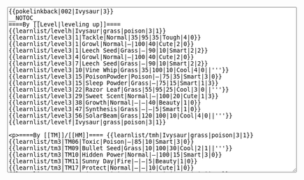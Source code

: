 </p><textarea readonly="" accesskey="," id="wpTextbox1" cols="80" rows="25" style="" class="mw-editfont-monospace" lang="en" dir="ltr" name="wpTextbox1">{{pokelinkback|002|Ivysaur|3}}
__NOTOC__
====By [[Level|leveling up]]====
{{learnlist/levelh|Ivysaur|grass|poison|3|1}}
{{learnlist/level3|1|Tackle|Normal|35|95|35|Tough|4|0}}
{{learnlist/level3|1|Growl|Normal|—|100|40|Cute|2|0}}
{{learnlist/level3|1|Leech Seed|Grass|—|90|10|Smart|2|2}}
{{learnlist/level3|4|Growl|Normal|—|100|40|Cute|2|0}}
{{learnlist/level3|7|Leech Seed|Grass|—|90|10|Smart|2|2}}
{{learnlist/level3|10|Vine Whip|Grass|35|100|10|Cool|4|0||'''}}
{{learnlist/level3|15|PoisonPowder|Poison|—|75|35|Smart|3|0}}
{{learnlist/level3|15|Sleep Powder|Grass|—|75|15|Smart|1|3}}
{{learnlist/level3|22|Razor Leaf|Grass|55|95|25|Cool|3|0||'''}}
{{learnlist/level3|29|Sweet Scent|Normal|—|100|20|Cute|1|3}}
{{learnlist/level3|38|Growth|Normal|—|—|40|Beauty|1|0}}
{{learnlist/level3|47|Synthesis|Grass|—|—|5|Smart|1|0}}
{{learnlist/level3|56|SolarBeam|Grass|120|100|10|Cool|4|0||'''}}
{{learnlist/levelf|Ivysaur|grass|poison|3|1}}

====By [[TM]]/[[HM]]====
{{learnlist/tmh|Ivysaur|grass|poison|3|1}}
{{learnlist/tm3|TM06|Toxic|Poison|—|85|10|Smart|3|0}}
{{learnlist/tm3|TM09|Bullet Seed|Grass|10|100|30|Cool|2|1||'''}}
{{learnlist/tm3|TM10|Hidden Power|Normal|—|100|15|Smart|3|0}}
{{learnlist/tm3|TM11|Sunny Day|Fire|—|—|5|Beauty|1|0}}
{{learnlist/tm3|TM17|Protect|Normal|—|—|10|Cute|1|0}}
{{learnlist/tm3|TM19|Giga Drain|Grass|60|100|5|Smart|2|1||'''}}
{{learnlist/tm3|TM21|Frustration|Normal|—|100|20|Cute|1|0}}
{{learnlist/tm3|TM22|SolarBeam|Grass|120|100|10|Cool|4|0||'''}}
{{learnlist/tm3|TM27|Return|Normal|—|100|20|Cute|1|0}}
{{learnlist/tm3|TM32|Double Team|Normal|—|—|15|Cool|2|0}}
{{learnlist/tm3|TM36|Sludge Bomb|Poison|90|100|10|Tough|2|1||'''}}
{{learnlist/tm3|TM42|Facade|Normal|70|100|20|Cute|2|0}}
{{learnlist/tm3|TM43|Secret Power|Normal|70|100|20|Smart|1|0}}
{{learnlist/tm3|TM44|Rest|Psychic|—|—|10|Cute|2|0}}
{{learnlist/tm3|TM45|Attract|Normal|—|100|15|Cute|2|0}}
{{learnlist/tm3|HM01|Cut|Normal|50|95|30|Cool|2|1}}
{{learnlist/tm3|HM04|Strength|Normal|80|100|15|Tough|2|1}}
{{learnlist/tm3|HM05|Flash|Normal|—|70|20|Beauty|3|0}}
{{learnlist/tm3|HM06|Rock Smash|Fighting|20|100|15|Tough|1|0}}
{{learnlist/tmf|Ivysaur|grass|poison|3|1}}

====By {{pkmn|breeding}}====
{{learnlist/breedh|Ivysaur|grass|poison|3|1}}
{{learnlist/breed3|{{MSP/3|285|Shroomish}}{{MSP/3|286|Breloom}}|Charm|Normal|—|100|20|Cute|2|1|*}}
{{learnlist/breed3|{{MSP/3|079|Slowpoke}}{{MSP/3|080|Slowbro}}{{MSP/3|199|Slowking}}|Curse|???|—|—|10|Tough|3|0}}
{{learnlist/breed3|{{MSP/3|315|Roselia}}|GrassWhistle|Grass|—|55|15|Smart|1|3}}
{{learnlist/breed3|{{MSP/3|152|Chikorita}}{{MSP/3|153|Bayleef}}{{MSP/3|154|Meganium}}{{MSP/3|179|Mareep}}{{MSP/3|180|Flaaffy}}{{MSP/3|181|Ampharos}}|Light Screen|Psychic|—|—|30|Beauty|1|0}}
{{learnlist/breed3|{{MSP/3|182|Bellossom}}{{MSP/3|315|Roselia}}{{MSP/3|357|Tropius}}|Magical Leaf|Grass|60|—|20|Beauty|2|0||'''}}
{{learnlist/breed3|{{MSP/3|043|Oddish}}{{MSP/3|044|Gloom}}{{MSP/3|045|Vileplume}}{{MSP/3|182|Bellossom}}{{MSP/3|192|Sunflora}}{{MSP/3|315|Roselia}}|Petal Dance|Grass|70|100|20|Beauty|4|4||'''}}
{{learnlist/breed3|{{MSP/3|131|Lapras}}{{MSP/3|152|Chikorita}}{{MSP/3|153|Bayleef}}{{MSP/3|154|Meganium}}|Safeguard|Normal|—|—|25|Beauty|1|0}}
{{learnlist/breed3|{{MSP/3|007|Squirtle}}{{MSP/3|008|Wartortle}}{{MSP/3|009|Blastoise}}|Skull Bash|Normal|100|100|15|Tough|1|4}}
{{learnlist/breedf|Ivysaur|grass|poison|3|1}}

====By [[Move Tutor|tutoring]]====
{{learnlist/tutorh|Ivysaur|grass|poison|3|1}}
{{learnlist/tutor3|Body Slam|Normal|85|100|15|Tough|1|4|||yes|yes|yes}}
{{learnlist/tutor3|Defense Curl|Normal|—|—|40|Cute|2|0|||no|yes|no}}
{{learnlist/tutor3|Double-Edge|Normal|120|100|15|Tough|6|0|||yes|yes|yes}}
{{learnlist/tutor3|Endure|Normal|—|—|10|Tough|2|0|||no|yes|no}}
{{learnlist/tutor3|Fury Cutter|Bug|10|95|20|Cool|3|0|||no|yes|no}}
{{learnlist/tutor3|Mimic|Normal|—|—|10|Cute|1|0|||yes|yes|yes}}
{{learnlist/tutor3|Mud-Slap|Ground|20|100|10|Cute|2|1|||no|yes|no}}
{{learnlist/tutor3|Sleep Talk|Normal|—|—|10|Cute|3|0|||no|yes|no}}
{{learnlist/tutor3|Snore|Normal|40|100|15|Cute|4|0|||no|yes|no}}
{{learnlist/tutor3|Substitute|Normal|—|—|10|Smart|2|0|||yes|yes|yes}}
{{learnlist/tutor3|Swagger|Normal|—|90|15|Cute|2|0|||no|yes|yes}}
{{learnlist/tutor3|Swords Dance|Normal|—|—|30|Beauty|1|0|||yes|yes|no}}
{{learnlist/tutorf|Ivysaur|grass|poison|3|1}}

====By a prior [[evolution]]====
{{Learnlist/prevoh|Ivysaur|grass|poison|3|1}}
{{learnlist/prevo3null}}
{{Learnlist/prevof|Ivysaur|Grass|Poison|3|1}}

[[it:Ivysaur/Mosse apprese in terza generazione]]
[[zh:妙蛙草/第三世代招式表]]

